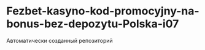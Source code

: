 # Fezbet-kasyno-kod-promocyjny-na-bonus-bez-depozytu-Polska-i07
Автоматически созданный репозиторий
